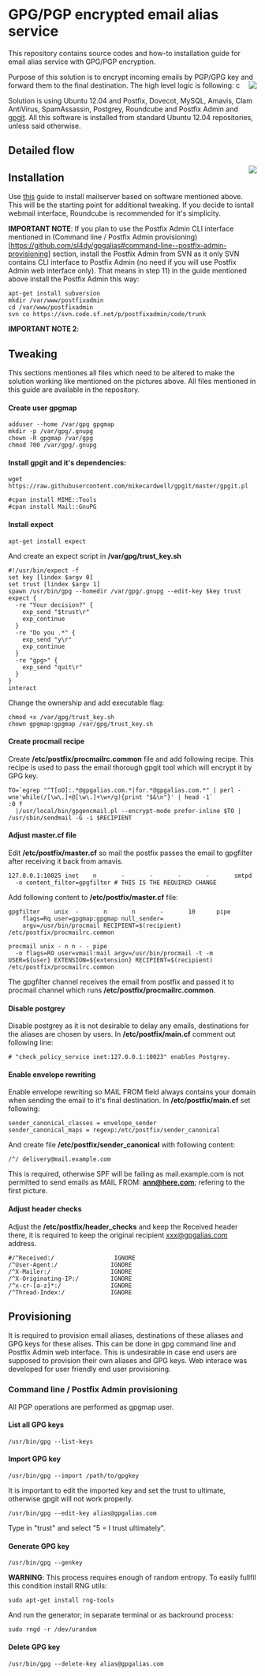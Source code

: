 GPG/PGP encrypted email alias service
========

This repository contains source codes and how-to installation guide for email alias service with GPG/PGP encryption.

Purpose of this solution is to encrypt incoming emails by PGP/GPG key and forward them to the final destination. The high level logic is following:
c
<img style="float: right" src="pic">

Solution is using Ubuntu 12.04 and Postfix, Dovecot, MySQL, Amavis, Clam AntiVirus, SpamAssassin, Postgrey, Roundcube and Postfix Admin and [gpgit](https://github.com/mikecardwell/gpgit). All this software is installed from standard Ubuntu 12.04 repositories, unless said otherwise.

## Detailed flow
<img style="float: right" src="pic">

## Installation
Use [this](https://www.exratione.com/2012/05/a-mailserver-on-ubuntu-1204-postfix-dovecot-mysql/) guide to install mailserver based on software mentioned above. This will be the starting point for additional tweaking. If you decide to isntall webmail interface, Roundcube is recommended for it's simplicity.

**IMPORTANT NOTE**: If you plan to use the Postfix Admin CLI interface mentioned in (Command line / Postfix Admin provisioning)[https://github.com/sl4dy/gpgalias#command-line--postfix-admin-provisioning] section, install the Postfix Admin from SVN as it only SVN contains CLI interface to Postfix Admin (no need if you will use Postfix Admin web interface only). That means in step 11) in the guide mentioned above install the Postfix Admin this way:

```
apt-get install subversion
mkdir /var/www/postfixadmin
cd /var/www/postfixadmin
svn co https://svn.code.sf.net/p/postfixadmin/code/trunk
```
**IMPORTANT NOTE 2**: 


## Tweaking
This sections mentiones all files which need to be altered to make the solution working like mentioned on the pictures above. All files mentioned in this guide are available in the repository.

#### Create user gpgmap

```
adduser --home /var/gpg gpgmap
mkdir -p /var/gpg/.gnupg
chown -R gpgmap /var/gpg
chmod 700 /var/gpg/.gnupg
```

#### Install gpgit and it's dependencies:
```
wget https://raw.githubusercontent.com/mikecardwell/gpgit/master/gpgit.pl
```

```
#cpan install MIME::Tools
#cpan install Mail::GnuPG
```

#### Install expect

```
apt-get install expect
```

And create an expect script in **/var/gpg/trust_key.sh**

```
#!/usr/bin/expect -f
set key [lindex $argv 0]
set trust [lindex $argv 1]
spawn /usr/bin/gpg --homedir /var/gpg/.gnupg --edit-key $key trust
expect {
  -re "Your decision?" {
    exp_send "$trust\r"
    exp_continue
  }
  -re "Do you .*" {
    exp_send "y\r"
    exp_continue
  }
  -re "gpg>" {
    exp_send "quit\r"
  }
}
interact
```

Change the ownership and add executable flag:

```
chmod +x /var/gpg/trust_key.sh
chown gpgmap:gpgmap /var/gpg/trust_key.sh
```

#### Create procmail recipe
Create **/etc/postfix/procmailrc.common** file and add following recipe. This recipe is used to pass the email thorough gpgit tool which will encrypt it by GPG key.

```
TO=`egrep "^T[oO]:.*@gpgalias.com.*|for.*@gpgalias.com.*" | perl -wne'while(/[\w\.]+@[\w\.]+\w+/g){print "$&\n"}' | head -1`
:0 f
  |/usr/local/bin/gpgencmail.pl --encrypt-mode prefer-inline $TO | /usr/sbin/sendmail -G -i $RECIPIENT
```

#### Adjust master.cf file

Edit **/etc/postfix/master.cf** so mail the postfix passes the email to gpgfilter after receiving it back from amavis.

```
127.0.0.1:10025 inet    n       -       -       -       -       smtpd
  -o content_filter=gpgfilter # THIS IS THE REQUIRED CHANGE
```

Add following content to **/etc/postfix/master.cf** file:
```
gpgfilter    unix  -       n       n       -       10      pipe
    flags=Rq user=gpgmap:gpgmap null_sender=
    argv=/usr/bin/procmail RECIPIENT=$(recipient) /etc/postfix/procmailrc.common

procmail unix - n n - - pipe
  -o flags=RO user=vmail:mail argv=/usr/bin/procmail -t -m USER=${user} EXTENSION=${extension} RECIPIENT=$(recipient) /etc/postfix/procmailrc.common
```

The gpgfilter channel receives the email from postfix and passed it to procmail channel which runs **/etc/postfix/procmailrc.common**.
 

#### Disable postgrey
Disable postgrey as it is not desirable to delay any emails, destinations for the aliases are chosen by users. In **/etc/postfix/main.cf** comment out following line:

```
# "check_policy_service inet:127.0.0.1:10023" enables Postgrey.
```

#### Enable envelope rewriting
Enable envelope rewriting so MAIL FROM field always contains your domain when sending the email to it's final destination. In **/etc/postfix/main.cf** set following:

```
sender_canonical_classes = envelope_sender
sender_canonical_maps = regexp:/etc/postfix/sender_canonical
```

And create file **/etc/postfix/sender_canonical** with following content:

```
/^/ delivery@mail.example.com
```

This is required, otherwise SPF will be failing as mail.example.com is not permitted to send emails as MAIL FROM: **ann@here.com**; refering to the first picture.

#### Adjust header checks

Adjust the **/etc/postfix/header_checks** and keep the Received header there, it is required to keep the original recipient xxx@gpgalias.com address.

```
#/^Received:/                 IGNORE
/^User-Agent:/               IGNORE
/^X-Mailer:/                 IGNORE
/^X-Originating-IP:/         IGNORE
/^x-cr-[a-z]*:/              IGNORE
/^Thread-Index:/             IGNORE
```

## Provisioning
It is required to provision email aliases, destinations of these aliases and GPG keys for these alises. This can be done in gpg command line and Postfix Admin web interface. This is undesirable in case end users are supposed to provision their own aliases and GPG keys. Web interace was developed for user friendly end user provisioning.

### Command line / Postfix Admin provisioning
All PGP operations are performed as gpgmap user.

#### List all GPG keys
```
/usr/bin/gpg --list-keys
```
#### Import GPG key
```
/usr/bin/gpg --import /path/to/gpgkey
```

It is important to edit the imported key and set the trust to ultimate, otherwise gpgit will not work properly.
```
/usr/bin/gpg --edit-key alias@gpgalias.com
```
Type in "trust" and select "5 = I trust ultimately".

#### Generate GPG key
```
/usr/bin/gpg --genkey
```
**WARNING**: This process requires enough of random entropy. To easily fullfil this condition install RNG utils:

```
sudo apt-get install rng-tools
```

And run the generator; in separate terminal or as backround process:
```
sudo rngd -r /dev/urandom
```

#### Delete GPG key
```
/usr/bin/gpg --delete-key alias@gpgalias.com
```
